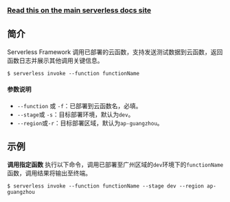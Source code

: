<!--
title: Serverless Framework 文档 - 云端调用
menuText: 云端调用
menuOrder: 6
description: Invoke a Tencent-SCF function using the Serverless Framework
layout: Doc
-->

<!-- DOCS-SITE-LINK:START automatically generated  -->

### [Read this on the main serverless docs site](https://www.serverless.com/framework/docs/providers/tencent/cli-reference/invoke/)

<!-- DOCS-SITE-LINK:END -->

## 简介

Serverless Framework 调用已部署的云函数，支持发送测试数据到云函数，返回函数日志并展示其他调用关键信息。

```
$ serverless invoke --function functionName
```

#### 参数说明

- `--function` 或 `-f`：已部署到云函数名，必填。
- `--stage`或 `-s`：目标部署环境，默认为`dev`。
- `--region`或`-r`：目标部署区域，默认为`ap-guangzhou`。

## 示例

**调用指定函数**
执行以下命令，调用已部署至广州区域的`dev`环境下的`functionName`函数，调用结果将输出至终端。

```
$ serverless invoke --function functionName --stage dev --region ap-guangzhou
```
